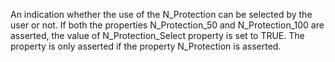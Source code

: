 ﻿An indication whether the use of the N_Protection can be selected by the user or not. If both the properties N_Protection_50 and N_Protection_100 are asserted, the value of N_Protection_Select property is set to TRUE. The property is only asserted if the property N_Protection is asserted.